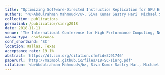 ```yaml
---
title: "Optimizing Software-Directed Instruction Replication for GPU Error Detection"
authors: "<u>Abdulrahman Mahmoud</u>, Siva Kumar Sastry Hari, Michael Sullivan, Timothy Tsai, and Stephen W. Keckler"
collection: publications
permalink: /publication/sinrg2018
date: 2018-11-11
venue: 'The International Conference for High Performance Computing, Networking, Storage and Analysis' 
venue_type: conference
conf_shorthand: 'SC'
location: Dallas, Texas
acceptance_rate: 19.1%
abstract: 'https://dl.acm.org/citation.cfm?id=3291746'
paperurl: 'http://ma3mool.github.io/files/18-SC-sinrg.pdf'
citation: '<b>Abdulrahman Mahmoud</b>, Siva Kumar Sastry Hari, Michael Sullivan, Timothy Tsai, and Stephen W. Keckler. 2018. &quot;Optimizing Software-Directed Instruction Replication for GPU Error Detection,&quot; <i>2018 The International Conference for High Performance Computing, Networking, Storage, and Analysis (SC)</i>, Dallas, Texas, USA, 2018.'
---
```

